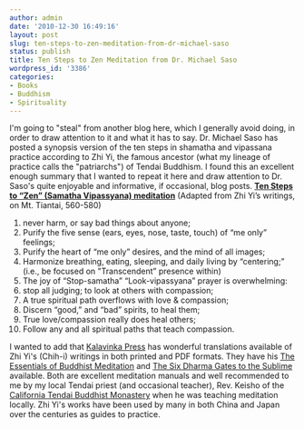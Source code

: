 ```yaml
---
author: admin
date: '2010-12-30 16:49:16'
layout: post
slug: ten-steps-to-zen-meditation-from-dr-michael-saso
status: publish
title: Ten Steps to Zen Meditation from Dr. Michael Saso
wordpress_id: '3386'
categories:
- Books
- Buddhism
- Spirituality
---
```


I'm going to "steal" from another blog here, which I generally avoid
doing, in order to draw attention to it and what it has to say. Dr.
Michael Saso has posted a synopsis version of the ten steps in shamatha
and vipassana practice according to Zhi Yi, the famous ancestor (what my
lineage of practice calls the "patriarchs") of Tendai Buddhism. I found
this an excellent enough summary that I wanted to repeat it here and
draw attention to Dr. Saso's quite enjoyable and informative, if
occasional, blog posts. [**Ten Steps to “Zen” (Samatha Vipassyana)
meditation**](http://www.michaelsaso.org/?p=1552) (Adapted from Zhi Yi’s
writings, on Mt. Tiantai, 560-580)

1.  never harm, or say bad things about anyone;
2.  Purify the five sense (ears, eyes, nose, taste, touch) of “me only”
    feelings;
3.  Purify the heart of “me only” desires, and the mind of all images;
4.  Harmonize breathing, eating, sleeping, and daily living by
    “centering;” (i.e., be focused on "Transcendent” presence within)
5.  The joy of “Stop-samatha” “Look-vipassyana” prayer is overwhelming:
6.  stop all judging; to look at others with compassion;
7.  A true spiritual path overflows with love & compassion;
8.  Discern “good,” and “bad” spirits, to heal them;
9.  True love/compassion really does heal others;
10. Follow any and all spiritual paths that teach compassion.

I wanted to add that [Kalavinka Press](http://www.kalavinka.org/) has
wonderful translations available of Zhi Yi's (Chih-i) writings in both
printed and PDF formats. They have his [The Essentials of Buddhist
Meditation](http://www.kalavinka.org/kp_book_pages/ebm_book_page.htm)
and [The Six Dharma Gates to the
Sublime](http://www.kalavinka.org/kp_book_pages/sgs_book_page.htm)
available. Both are excellent meditation manuals and well recommended to
me by my local Tendai priest (and occasional teacher), Rev. Keisho of
the [California Tendai Buddhist Monastery](http://caltendai.org/) when
he was teaching meditation locally. Zhi Yi's works have been used by
many in both China and Japan over the centuries as guides to practice.
